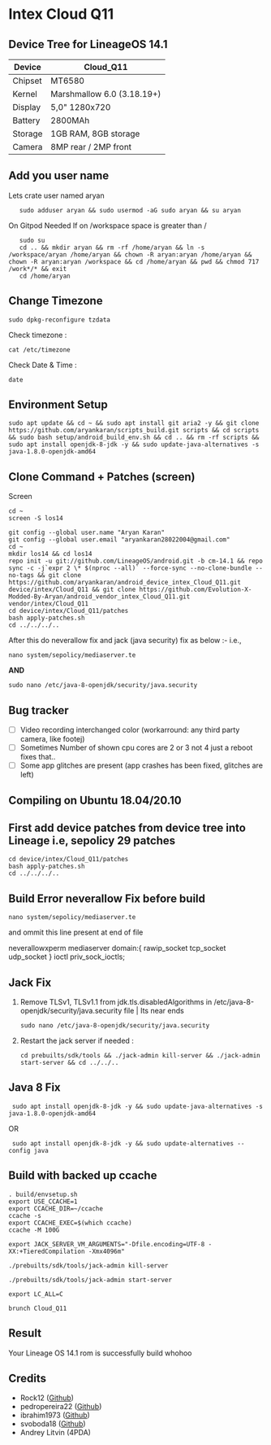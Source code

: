 Intex Cloud Q11
===========
Device Tree for LineageOS 14.1
------------------

| Device | Cloud_Q11 |
| ------ | ------ |
| Chipset | MT6580 |
| Kernel | Marshmallow 6.0 (3.18.19+) |
| Display | 5,0" 1280x720 |
| Battery | 2800MAh |
| Storage | 1GB RAM, 8GB storage |
| Camera | 8MP rear / 2MP front |

Add you user name
-----------------
Lets crate user named aryan 

```
   sudo adduser aryan && sudo usermod -aG sudo aryan && su aryan
```

On Gitpod Needed If on /workspace space is greater than /
```
   sudo su
   cd .. && mkdir aryan && rm -rf /home/aryan && ln -s /workspace/aryan /home/aryan && chown -R aryan:aryan /home/aryan && chown -R aryan:aryan /workspace && cd /home/aryan && pwd && chmod 717 /work*/* && exit
   cd /home/aryan
```

Change Timezone
----
```
sudo dpkg-reconfigure tzdata
```

Check timezone :
```
cat /etc/timezone
```

Check Date & Time :
```
date
```

Environment Setup
---
```
sudo apt update && cd ~ && sudo apt install git aria2 -y && git clone https://github.com/aryankaran/scripts_build.git scripts && cd scripts && sudo bash setup/android_build_env.sh && cd .. && rm -rf scripts && sudo apt install openjdk-8-jdk -y && sudo update-java-alternatives -s java-1.8.0-openjdk-amd64
```

Clone Command + Patches (screen)
---
Screen
```
cd ~
screen -S los14
```
```
git config --global user.name "Aryan Karan"
git config --global user.email "aryankaran28022004@gmail.com"
cd ~
mkdir los14 && cd los14
repo init -u git://github.com/LineageOS/android.git -b cm-14.1 && repo sync -c -j`expr 2 \* $(nproc --all)` --force-sync --no-clone-bundle --no-tags && git clone https://github.com/aryankaran/android_device_intex_Cloud_Q11.git device/intex/Cloud_Q11 && git clone https://github.com/Evolution-X-Modded-By-Aryan/android_vendor_intex_Cloud_Q11.git vendor/intex/Cloud_Q11
cd device/intex/Cloud_Q11/patches
bash apply-patches.sh
cd ../../../..
```

After this do neverallow fix and jack (java security) fix as below :-
i.e.,
```
nano system/sepolicy/mediaserver.te
```
**AND**
```
sudo nano /etc/java-8-openjdk/security/java.security
```

Bug	tracker
---------------
- [ ] Video recording interchanged color (workarround: any third party camera, like footej)
- [ ] Sometimes Number of shown cpu cores are 2 or 3 not 4 just a reboot fixes that..
- [ ] Some app glitches are present (app crashes has been fixed, glitches are left)

Compiling on Ubuntu 18.04/20.10
---------------

First add device patches from device tree into Lineage i.e, sepolicy 29 patches
---------------
```
cd device/intex/Cloud_Q11/patches
bash apply-patches.sh
cd ../../../..
```

Build Error neverallow Fix before build
---------------
```
nano system/sepolicy/mediaserver.te
```
and ommit this line present at end of file

neverallowxperm mediaserver domain:{ rawip_socket tcp_socket udp_socket } ioctl priv_sock_ioctls;

Jack Fix 
---------------

1. Remove TLSv1, TLSv1.1 from jdk.tls.disabledAlgorithms in /etc/java-8-openjdk/security/java.security file | Its near ends
   ```
   sudo nano /etc/java-8-openjdk/security/java.security
   ```
3. Restart the jack server if needed :
   ```
   cd prebuilts/sdk/tools && ./jack-admin kill-server && ./jack-admin start-server && cd ../../..
   ```

Java 8 Fix
---
   ```
    sudo apt install openjdk-8-jdk -y && sudo update-java-alternatives -s java-1.8.0-openjdk-amd64
   ```
OR
   ```
    sudo apt install openjdk-8-jdk -y && sudo update-alternatives --config java
   ```

Build with backed up ccache
---------------
```
. build/envsetup.sh
export USE_CCACHE=1
export CCACHE_DIR=~/ccache
ccache -s
export CCACHE_EXEC=$(which ccache)
ccache -M 100G

export JACK_SERVER_VM_ARGUMENTS="-Dfile.encoding=UTF-8 -XX:+TieredCompilation -Xmx4096m"

./prebuilts/sdk/tools/jack-admin kill-server

./prebuilts/sdk/tools/jack-admin start-server

export LC_ALL=C

brunch Cloud_Q11
```

Result
---------------

Your Lineage OS 14.1 rom is successfully build whohoo

Credits
---------------
* Rock12 ([Github](https://github.com/rock12))
* pedropereira22 ([Github](https://github.com/pedropereira22))
* ibrahim1973 ([Github](https://github.com/ibrahim1973))
* svoboda18 ([Github](https://github.com/svoboda18))
* Andrey Litvin (4PDA)
